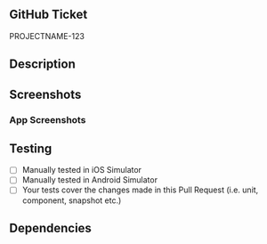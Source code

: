 ## GitHub Ticket

<!-- _Please link to GitHub Ticket below (Autolink regex: PROJECTNAME-123)_ -->

PROJECTNAME-123

## Description

<!-- _Detailed description of your changes_ -->

## Screenshots

<!-- _Screenshots / Videos attached of any changes to components that can be represented in the UI, this should include both Android and iOS -->

### App Screenshots

## Testing

<!-- _Please check the items below:_ -->

- [ ] Manually tested in iOS Simulator
- [ ] Manually tested in Android Simulator
- [ ] Your tests cover the changes made in this Pull Request (i.e. unit, component, snapshot etc.)

## Dependencies

<!-- _Does your change add any new dependencies or update existing ones?_ -->
